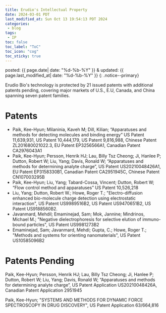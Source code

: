 ```yaml
---
title: Erudio's Intellectual Property
date: 2024-03-01 PDT
last_modified_at: Sun Oct 13 19:54:13 PDT 2024
categories:
 - blog
tags:
 - IP
toc: false
toc_label: "ToC"
toc_icon: "cog"
toc_sticky: true
---
```


posted: {{ page.date| date: "%d-%b-%Y" }}
&amp;
updated: {{ page.last_modified_at| date: "%d-%b-%Y" }}
{: .notice--primary}

Erudio Bio's technology is protected by <font class="emph">21</font> issued patents with additional patents pending,
covering <font class="emph">major markets of U.S., E.U, Canada, and China</font>
spanning <font class="emph">seven</font> patent families.



<h1>
	Patents
</h1>

<ul>
<li>
Paik, Kee-Hyun; Milaninia, Kaveh M; Dill, Kilian; “Apparatuses and methods for detecting molecules and binding energy” US Patent 11,639,931, US Patent 10,444,179, US Patent 9,816,988, Chinese Patent ZL201680021022.3, EU Patent EP3256566A1, Canadian Patent CA2976043A1​
</li>
<li>
Paik, Kee-Hyun; Persson, Henrik HJ; Lau, Billy Tsz Cheong; Ji, Hanlee P; Dutton, Robert W; Liu, Yang; Davis, Ronald W; “Apparatuses and methods for determining analyte charge”, US Patent US20210048426A1, EU Patent EP3158330B1​, Canadian Patent CA2951945C, Chinese Patent CN107003295B
</li>
<li>
Paik, Kee-Hyun; Liu, Yang; Tabard-Cossa, Vincent; Dutton, Robert W; “Flow control method and apparatuses” US Patent 10,526,218
</li>
<li>
Liu, Yang; Dutton, Robert W.; Howe, Roger T.; "Electro-diffusion enhanced bio-molecule charge detection using electrostatic interaction", US Patent US9989516B2, US Patent US9470651B2, US Patent US9188560B2.
</li>
<li>
Javanmard, Mehdil; Emaminejad, Sam; Mok, Jannine; Mindrinos, Michael M.; "Negative dielectrophoresis for selective elution of immuno-bound particles", US Patent US9981273B2
</li>
<li>
Emaminejad, Sam; Javanmard, Mehdi; Gupta, C.; Howe, Roger T.; "Methods and systems for orienting nanomaterials", US Patent US10585096B2
</li>
</ul>

<h1>
	Patents Pending
</h1>

Paik, Kee-Hyun; Persson, Henrik HJ; Lau, Billy Tsz Cheong; Ji, Hanlee P; Dutton, Robert W; Liu, Yang; Davis, Ronald W; “Apparatuses and methods for determining analyte charge”,  US Patent Application US20210048426A, Canadian Patent Application 2951945

Paik, Kee-Hyun; "SYSTEMS AND METHODS FOR DYNAMIC FORCE SPECTROSCOPY IN DRUG DISCOVERY", US Patent Application 63/664,816

